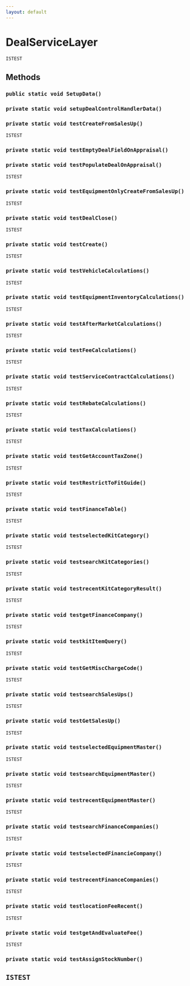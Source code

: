 ```yaml
---
layout: default
---
```

# DealServiceLayer

`ISTEST`
## Methods
### `public static void SetupData()`
### `private static void setupDealControlHandlerData()`
### `private static void testCreateFromSalesUp()`

`ISTEST`
### `private static void testEmptyDealFieldOnAppraisal()`
### `private static void testPopulateDealOnAppraisal()`

`ISTEST`
### `private static void testEquipmentOnlyCreateFromSalesUp()`

`ISTEST`
### `private static void testDealClose()`

`ISTEST`
### `private static void testCreate()`

`ISTEST`
### `private static void testVehicleCalculations()`

`ISTEST`
### `private static void testEquipmentInventoryCalculations()`

`ISTEST`
### `private static void testAfterMarketCalculations()`

`ISTEST`
### `private static void testFeeCalculations()`

`ISTEST`
### `private static void testServiceContractCalculations()`

`ISTEST`
### `private static void testRebateCalculations()`

`ISTEST`
### `private static void testTaxCalculations()`

`ISTEST`
### `private static void testGetAccountTaxZone()`

`ISTEST`
### `private static void testRestrictToFitGuide()`

`ISTEST`
### `private static void testFinanceTable()`

`ISTEST`
### `private static void testselectedKitCategory()`

`ISTEST`
### `private static void testsearchKitCategories()`

`ISTEST`
### `private static void testrecentKitCategoryResult()`

`ISTEST`
### `private static void testgetFinanceCompany()`

`ISTEST`
### `private static void testkitItemQuery()`

`ISTEST`
### `private static void testGetMiscChargeCode()`

`ISTEST`
### `private static void testsearchSalesUps()`

`ISTEST`
### `private static void testGetSalesUp()`

`ISTEST`
### `private static void testselectedEquipmentMaster()`

`ISTEST`
### `private static void testsearchEquipmentMaster()`

`ISTEST`
### `private static void testrecentEquipmentMaster()`

`ISTEST`
### `private static void testsearchFinanceCompanies()`

`ISTEST`
### `private static void testselectedFinancieCompany()`

`ISTEST`
### `private static void testrecentFinanceCompanies()`

`ISTEST`
### `private static void testlocationFeeRecent()`

`ISTEST`
### `private static void testgetAndEvaluateFee()`

`ISTEST`
### `private static void testAssignStockNumber()`

`ISTEST`
---
